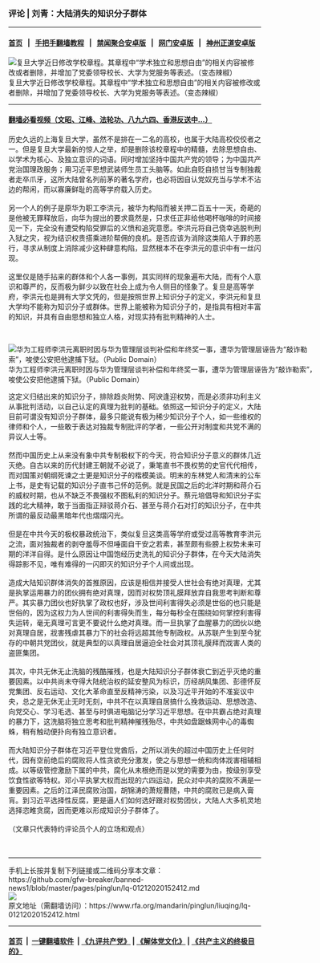 ### 评论 | 刘青：大陆消失的知识分子群体
------------------------

#### [首页](https://github.com/gfw-breaker/banned-news1/blob/master/README.md) &nbsp;&nbsp;|&nbsp;&nbsp; [手把手翻墙教程](https://github.com/gfw-breaker/guides/wiki) &nbsp;&nbsp;|&nbsp;&nbsp; [禁闻聚合安卓版](https://github.com/gfw-breaker/bn-android) &nbsp;&nbsp;|&nbsp;&nbsp; [网门安卓版](https://github.com/oGate2/oGate) &nbsp;&nbsp;|&nbsp;&nbsp; [神州正道安卓版](https://github.com/SzzdOgate/update) 



<div id="headerimg">
 <img alt="复旦大学近日修改学校章程。其章程中“学术独立和思想自由”的相关内容被修改或者删除，并增加了党委领导校长、大学为党服务等表述。（变态辣椒）" src="https://www.rfa.org/mandarin/biantailajiaomanhua/lj-12192019141554.html/191219RFA-sc.jpg/@@images/5244008d-7437-4285-9829-3f7d7d3bd380.jpeg" title="复旦大学近日修改学校章程。其章程中“学术独立和思想自由”的相关内容被修改或者删除，并增加了党委领导校长、大学为党服务等表述。（变态辣椒）"/>
 <div id="headerimgcontents">
  <div id="headerimgcaption">
   <span>
    复旦大学近日修改学校章程。其章程中“学术独立和思想自由”的相关内容被修改或者删除，并增加了党委领导校长、大学为党服务等表述。（变态辣椒）
   </span>
   <!-- zoomattribute -->
  </div>
  <!-- headerimgcaption -->
 </div>
 <!-- headerimagecontents -->
</div>

<hr/>


#### [翻墙必看视频（文昭、江峰、法轮功、八九六四、香港反送中...）](http://167.172.214.107/home.html)

<div id="storytext">
 <div>
  <div class="slot_header">
  </div>
 </div>
 <p>
  历史久远的上海复旦大学，虽然不是排在一二名的高校，也属于大陆高校佼佼者之一。但是复旦大学最新的惊人之举，却是删除该校章程中的精髓，去除思想自由、以学术为核心、及独立意识的词语。同时增加坚持中国共产党的领导；为中国共产党治国理政服务；用习近平思想武装师生员工头脑等。如此自贬自损甘当专制独裁者走卒爪牙，这所大陆曾名列前茅的著名学府，也必将因自认党奴充当与学术不沾边的帮闲，而以寡廉鲜耻的高等学府载入历史。
  <br/>
  <br/>
  另一个人的例子是原华为职工李洪元，被华为构陷而被关押二百五十一天，奇葩的是他被无罪释放后，向华为提出的要求竟然是，只求任正非给他喝杯咖啡的时间接见一下，完全没有遭受构陷受罪后的义愤和追究意愿。李洪元将自己侥幸逃脱判刑入狱之灾，视为结识权贵搭乘进阶帮佣的良机。是否应该为消除这类陷人于罪的恶行，寻求从制度上消除减少这种肆意构陷，显然根本不在李洪元的意识中有一丝闪现。
  <br/>
  <br/>
  这里仅是随手拈来的群体和个人各一事例，其实同样的现象遍布大陆，而有个人意识和尊严的，反而极为鲜少以致在社会上成为令人侧目的怪象了。复旦是高等学府，李洪元也是拥有大学文凭的，但是按照世界上知识分子的定义，李洪元和复旦大学均不能称为知识分子或群体。世界上能被称为知识分子的，是指具有相对丰富的知识，并具有自由思想和独立人格，对现实持有批判精神的人士。
 </p>
 <p>
  <br/>
  <div class="image-inline captioned" style="width:622px;">
   <div style="width:622px;">
    <img alt="华为工程师李洪元离职时因与华为管理层谈判补偿和年终奖一事，遭华为管理层诬告为“敲诈勒索”，唆使公安把他逮捕下狱。（Public Domain）" src="https://www.rfa.org/mandarin/pinglun/chenpokong/js-12092019162544.html/201912030184454942656b91f32.png" title="华为工程师李洪元离职时因与华为管理层谈判补偿和年终奖一事，遭华为管理层诬告为“敲诈勒索”，唆使公安把他逮捕下狱。（Public Domain）"/>
   </div>
   <div class="image-caption">
    <span style="width:622px;">
     华为工程师李洪元离职时因与华为管理层谈判补偿和年终奖一事，遭华为管理层诬告为“敲诈勒索”，唆使公安把他逮捕下狱。（Public Domain）
    </span>
    <span class="copyright">
    </span>
   </div>
  </div>
 </p>
 <p>
  这定义归结出来的知识分子，排除趋炎附势、阿谀逢迎权势，而是必须非功利主义从事批判活动，以自己认定的真理为批判的基础。依照这一知识分子的定义，大陆目前可谓没有知识分子群体，最多只能说有极为稀少知识分子个人，如一些维权的律师和个人，一些敢于表达对独裁专制批评的学者，一些公开对制度和共党不满的异议人士等。
  <br/>
  <br/>
  然而中国历史上从来没有象中共专制极权下的今天，符合知识分子意义的群体几近灭绝。自古以来的历代封建王朝就不必说了，秉笔直书不畏权势的史官代代相传，而对国策对朝纲死谏之士更是知识分子的楷模美谈。明末的东林党人和清末的公车上书，是史有记载的知识分子直书己怀的范例。就是民国之后的北洋时期和蒋介石的威权时期，也从不缺乏不畏强权不图私利的知识分子。蔡元培倡导和知识分子实践的北大精神，敢于当面指正辩驳蒋介石、甚至与蒋介石对打的知识分子，在中共所谓的最反动最黑暗年代也熠熠闪光。
  <br/>
  <br/>
  但是在中共今天的极权暴政统治下，类似复旦这类高等学府或受过高等教育李洪元之流，面对独裁者的剥夺羞辱不但唾面自干安之若素，甚至颇有些膀上权势未来可期的洋洋自得。是什么原因让中国饱经历史洗礼的知识分子群体，在今天大陆消失得踪影不见，唯有难得的一闪即灭的知识分子个人间或出现。
  <br/>
  <br/>
  造成大陆知识群体消失的首推原因，应该是相信并接受人世社会有绝对真理，尤其是执掌运用暴力的团伙拥有绝对真理，因而对权势顶礼膜拜放弃自我思考判断和尊严。其实暴力团伙也好执掌了政权也好，涉及世间利害得失必须是世俗的也只能是世俗的，因为这权力为人世间的利害得失而生，每分每秒全在围绕如何掌控利害得失运转，毫无真理可言更不要说什么绝对真理。而一旦执掌了血腥暴力的团伙以绝对真理自居，戕害残虐其暴力下的社会将远超其他专制政权。从苏联产生到至今犹存的中朝共党团伙，就是典型的以真理自居逼迫全社会对其顶礼膜拜而戕害人类的盗匪集团。
  <br/>
  <br/>
  其次，中共无休无止洗脑的残酷摧残，也是大陆知识分子群体衰亡到近乎灭绝的重要因素。以中共尚未夺得大陆统治权的延安整风为标识，历经胡风集团、彭德怀反党集团、反右运动、文化大革命直至反精神污染，以及习近平开始的不准妄议中央，总之是无休无止无时无刻，中共不在以真理自居搞什么挽救运动、思想改造、向党交心、学习毛选、甚至与时俱进电脑记分学习近平思想。在中共霸占绝对真理的暴力下，这洗脑将独立思考和批判精神摧残殆尽，中共如盘踞蛛网中心的毒蜘蛛，稍有触动便扑向有独立意识者。
  <br/>
  <br/>
  而大陆知识分子群体在习近平登位党酋后，之所以消失的超过中国历史上任何时代，因有空前绝后的腐败将人性贪欲充分激发，使之与思想一统和肉体戕害相辅相成。以等级管控激励下属的中共，腐化从未根绝而是以党的需要为由，按级别享受饮食性欲等特权。邓小平执掌大权而出现的六四运动，民众对中共的腐败不满是一重要因素。之后的江泽民腐败治国，胡锦涛的萧规曹随，中共的腐败已是病入膏肓。到习近平选择性反腐，更是逼人们如何选好跟对权势团伙，大陆人大多机灵地选择恣睢贪腐，因而更难以形成知识分子群体了。
  <br/>
  <br/>
  （文章只代表特约评论员个人的立场和观点）
  <br/>
  <br/>
  <br/>
 </p>
</div>

<hr/>
手机上长按并复制下列链接或二维码分享本文章：<br/>
https://github.com/gfw-breaker/banned-news1/blob/master/pages/pinglun/lq-01212020152412.md <br/>
<a href='https://github.com/gfw-breaker/banned-news1/blob/master/pages/pinglun/lq-01212020152412.md'><img src='https://github.com/gfw-breaker/banned-news1/blob/master/pages/pinglun/lq-01212020152412.md.png'/></a> <br/>
原文地址（需翻墙访问）：https://www.rfa.org/mandarin/pinglun/liuqing/lq-01212020152412.html


------------------------
#### [首页](https://github.com/gfw-breaker/banned-news1/blob/master/README.md) &nbsp;|&nbsp; [一键翻墙软件](https://github.com/gfw-breaker/nogfw/blob/master/README.md) &nbsp;| [《九评共产党》](https://github.com/gfw-breaker/9ping.md/blob/master/README.md#九评之一评共产党是什么) | [《解体党文化》](https://github.com/gfw-breaker/jtdwh.md/blob/master/README.md) | [《共产主义的终极目的》](https://github.com/gfw-breaker/gczydzjmd.md/blob/master/README.md)


<img src='http://gfw-breaker.win/banned-news/pages/pinglun/lq-01212020152412.md' width='0px' height='0px'/>